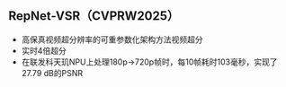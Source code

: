 ## RepNet-VSR（CVPRW2025）

* 高保真视频超分辨率的可重参数化架构方法视频超分
* 实时4倍超分
* 在联发科天玑NPU上处理180p→720p帧时，每10帧耗时103毫秒，实现了27.79 dB的PSNR
